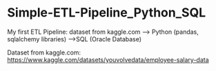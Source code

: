 # Simple-ETL-Pipeline_Python_SQL
My first ETL Pipeline: dataset from kaggle.com --> Python (pandas, sqlalchemy libraries) -->SQL (Oracle Database)

Dataset from kaggle.com:  https://www.kaggle.com/datasets/youvolvedata/employee-salary-data 
